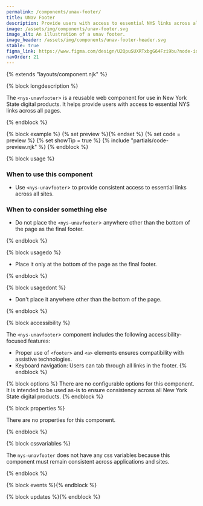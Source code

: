 ```yaml
---
permalink: /components/unav-footer/
title: UNav Footer
description: Provide users with access to essential NYS links across all pages.
image: /assets/img/components/unav-footer.svg
image_alt: An illustration of a unav footer.
image_header: /assets/img/components/unav-footer-header.svg
stable: true
figma_link: https://www.figma.com/design/U2QpuSUXRTxbgG64Fzi9bu?node-id=3981-10268
navOrder: 21
---
```


{% extends "layouts/component.njk" %}

{% block longdescription %}

The `<nys-unavfooter`> is a reusable web component for use in New York State digital products. It helps provide users with access to essential NYS links across all pages.

{% endblock %}

{% block example %}
  {% set preview %}<nys-unavfooter></nys-unavfooter>{% endset %}
  {% set code = preview %}
  {% set showTip = true %}
  {% include "partials/code-preview.njk" %}
{% endblock %}

{% block usage %}

### When to use this component
  - Use `<nys-unavfooter`> to provide consistent access to essential links across all sites.
### When to consider something else
  - Do not place the `<nys-unavfooter`> anywhere other than the bottom of the page as the final footer.

{% endblock %}

{% block usagedo %}

  - Place it only at the bottom of the page as the final footer.

{% endblock %}

{% block usagedont %}

  - Don't place it anywhere other than the bottom of the page.

{% endblock %}

{% block accessibility %}

The `<nys-unavfooter`> component includes the following accessibility-focused features:

  - Proper use of `<footer>` and `<a>` elements ensures compatibility with assistive technologies.
  - Keyboard navigation: Users can tab through all links in the footer.
{% endblock %}

{% block options %}
There are no configurable options for this component. It is intended to be used as-is to ensure consistency across all New York State digital products.
{% endblock %}

{% block properties %}

There are no properties for this component.

{% endblock %}

{% block cssvariables %}

The `nys-unavfooter` does not have any css variables because this component must remain consistent across applications and sites.

{% endblock %}

{% block events %}{% endblock %}

{% block updates %}{% endblock %}
